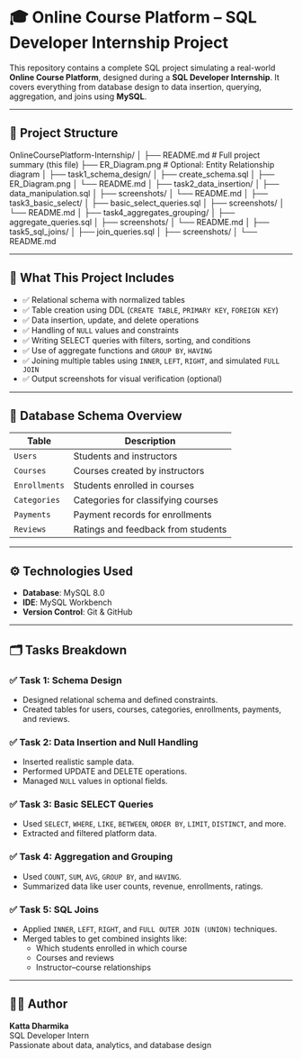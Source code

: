 # 🎓 Online Course Platform – SQL Developer Internship Project

This repository contains a complete SQL project simulating a real-world **Online Course Platform**, designed during a **SQL Developer Internship**. It covers everything from database design to data insertion, querying, aggregation, and joins using **MySQL**.

---

## 📁 Project Structure

OnlineCoursePlatform-Internship/
│
├── README.md # Full project summary (this file)
├── ER_Diagram.png # Optional: Entity Relationship diagram
│
├── task1_schema_design/
│ ├── create_schema.sql
│ ├── ER_Diagram.png
│ └── README.md
│
├── task2_data_insertion/
│ ├── data_manipulation.sql
│ ├── screenshots/
│ └── README.md
│
├── task3_basic_select/
│ ├── basic_select_queries.sql
│ ├── screenshots/
│ └── README.md
│
├── task4_aggregates_grouping/
│ ├── aggregate_queries.sql
│ ├── screenshots/
│ └── README.md
│
├── task5_sql_joins/
│ ├── join_queries.sql
│ ├── screenshots/
│ └── README.md

---

## 🧱 What This Project Includes

- ✅ Relational schema with normalized tables
- ✅ Table creation using DDL (`CREATE TABLE`, `PRIMARY KEY`, `FOREIGN KEY`)
- ✅ Data insertion, update, and delete operations
- ✅ Handling of `NULL` values and constraints
- ✅ Writing SELECT queries with filters, sorting, and conditions
- ✅ Use of aggregate functions and `GROUP BY`, `HAVING`
- ✅ Joining multiple tables using `INNER`, `LEFT`, `RIGHT`, and simulated `FULL JOIN`
- ✅ Output screenshots for visual verification (optional)

---

## 🧩 Database Schema Overview

| Table         | Description                          |
|---------------|--------------------------------------|
| `Users`       | Students and instructors             |
| `Courses`     | Courses created by instructors       |
| `Enrollments` | Students enrolled in courses         |
| `Categories`  | Categories for classifying courses   |
| `Payments`    | Payment records for enrollments      |
| `Reviews`     | Ratings and feedback from students   |

---

## ⚙️ Technologies Used

- **Database**: MySQL 8.0
- **IDE**: MySQL Workbench
- **Version Control**: Git & GitHub

---

## 🗂️ Tasks Breakdown

### ✅ Task 1: Schema Design
- Designed relational schema and defined constraints.
- Created tables for users, courses, categories, enrollments, payments, and reviews.

### ✅ Task 2: Data Insertion and Null Handling
- Inserted realistic sample data.
- Performed UPDATE and DELETE operations.
- Managed `NULL` values in optional fields.

### ✅ Task 3: Basic SELECT Queries
- Used `SELECT`, `WHERE`, `LIKE`, `BETWEEN`, `ORDER BY`, `LIMIT`, `DISTINCT`, and more.
- Extracted and filtered platform data.

### ✅ Task 4: Aggregation and Grouping
- Used `COUNT`, `SUM`, `AVG`, `GROUP BY`, and `HAVING`.
- Summarized data like user counts, revenue, enrollments, ratings.

### ✅ Task 5: SQL Joins
- Applied `INNER`, `LEFT`, `RIGHT`, and `FULL OUTER JOIN (UNION)` techniques.
- Merged tables to get combined insights like:
  - Which students enrolled in which course
  - Courses and reviews
  - Instructor–course relationships

---

## 👩‍💻 Author

**Katta Dharmika**  
SQL Developer Intern  
Passionate about data, analytics, and database design
